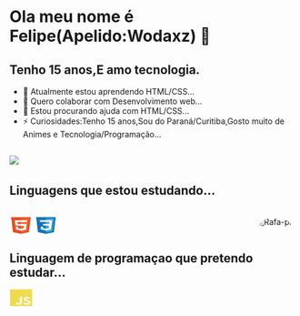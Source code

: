 # Ola meu nome é Felipe(Apelido:Wodaxz) 👋
## Tenho 15 anos,E amo tecnologia.
  
  
- 🌱 Atualmente estou aprendendo HTML/CSS...
- 👯 Quero colaborar com Desenvolvimento web...
- 🤔 Estou procurando ajuda com HTML/CSS...
- ⚡ Curiosidades:Tenho 15 anos,Sou do Paraná/Curitiba,Gosto muito de Animes e Tecnologia/Programação...

##

<div> 
  
 <a href="https://discord.gg/jaEsFWsT" target="_blank"><img src="https://img.shields.io/badge/Discord-7289DA?style=for-the-badge&logo=discord&logoColor=white" target="_blank"></a> 
 
 
  
</div>

## Linguagens que estou estudando...

<div style="display: inline_block"><br>
  <img align="center" alt="Rafa-HTML" height="30" width="40" src="https://raw.githubusercontent.com/devicons/devicon/master/icons/html5/html5-original.svg">
  <img align="center" alt="Rafa-CSS" height="30" width="40" src="https://raw.githubusercontent.com/devicons/devicon/master/icons/css3/css3-original.svg">
  <img align="right" alt="Rafa-pic" height="250" style="border-radius:50px;" src="https://cdn.discordapp.com/attachments/872176549489680424/1064512521224065065/jujutsu-kaisen-gif-2.gif">
</div>

## Linguagem de programaçao que pretendo estudar...

</div>
  <img align="center" alt="Rafa-Js" height="30" width="40" src="https://raw.githubusercontent.com/devicons/devicon/master/icons/javascript/javascript-plain.svg">

</div>
